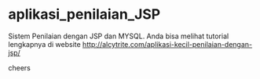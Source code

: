 aplikasi_penilaian_JSP
======================

Sistem Penilaian dengan JSP dan MYSQL. 
Anda bisa melihat tutorial lengkapnya di website http://alcytrite.com/aplikasi-kecil-penilaian-dengan-jsp/

cheers
